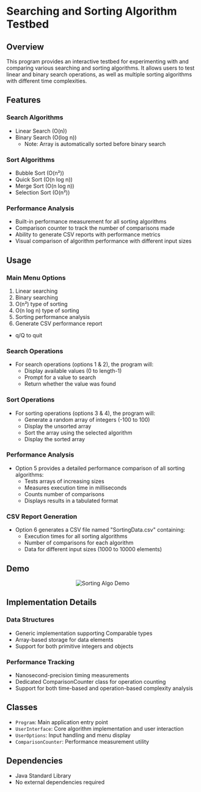 
# Searching and Sorting Algorithm Testbed

## Overview
This program provides an interactive testbed for experimenting with and comparing various searching and sorting algorithms. It allows users to test linear and binary search operations, as well as multiple sorting algorithms with different time complexities.

## Features

### Search Algorithms
- Linear Search (O(n))
- Binary Search (O(log n))
  - Note: Array is automatically sorted before binary search

### Sort Algorithms
- Bubble Sort (O(n²))
- Quick Sort (O(n log n))
- Merge Sort (O(n log n))
- Selection Sort (O(n²))

### Performance Analysis
- Built-in performance measurement for all sorting algorithms
- Comparison counter to track the number of comparisons made
- Ability to generate CSV reports with performance metrics
- Visual comparison of algorithm performance with different input sizes

## Usage

### Main Menu Options
1. Linear searching
2. Binary searching
3. O(n²) type of sorting
4. O(n log n) type of sorting
5. Sorting performance analysis
6. Generate CSV performance report
- q/Q to quit

### Search Operations
- For search operations (options 1 & 2), the program will:
  - Display available values (0 to length-1)
  - Prompt for a value to search
  - Return whether the value was found

### Sort Operations
- For sorting operations (options 3 & 4), the program will:
  - Generate a random array of integers (-100 to 100)
  - Display the unsorted array
  - Sort the array using the selected algorithm
  - Display the sorted array

### Performance Analysis
- Option 5 provides a detailed performance comparison of all sorting algorithms:
  - Tests arrays of increasing sizes
  - Measures execution time in milliseconds
  - Counts number of comparisons
  - Displays results in a tabulated format

### CSV Report Generation
- Option 6 generates a CSV file named "SortingData.csv" containing:
  - Execution times for all sorting algorithms
  - Number of comparisons for each algorithm
  - Data for different input sizes (1000 to 10000 elements)

## Demo

<p align="center">
  <img src="https://github.com/user-attachments/assets/74d5083e-396d-4782-9f45-b06fd898784b" alt="Sorting Algo Demo">
</p>

## Implementation Details

### Data Structures
- Generic implementation supporting Comparable types
- Array-based storage for data elements
- Support for both primitive integers and objects

### Performance Tracking
- Nanosecond-precision timing measurements
- Dedicated ComparisonCounter class for operation counting
- Support for both time-based and operation-based complexity analysis

## Classes
- `Program`: Main application entry point
- `UserInterface`: Core algorithm implementation and user interaction
- `UserOptions`: Input handling and menu display
- `ComparisonCounter`: Performance measurement utility

## Dependencies
- Java Standard Library
- No external dependencies required
